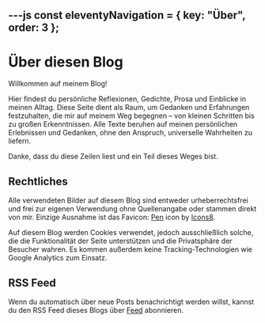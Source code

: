 ---js
const eleventyNavigation = {
	key: "Über",
	order: 3
};
---
# Über diesen Blog

Willkommen auf meinem Blog!

Hier findest du persönliche Reflexionen, Gedichte, Prosa und Einblicke in meinen Alltag. Diese Seite dient als Raum, um Gedanken und Erfahrungen festzuhalten, die mir auf meinem Weg begegnen – von kleinen Schritten bis zu großen Erkenntnissen. Alle Texte beruhen auf meinen persönlichen Erlebnissen und Gedanken, ohne den Anspruch, universelle Wahrheiten zu liefern.

Danke, dass du diese Zeilen liest und ein Teil dieses Weges bist.

## Rechtliches

Alle verwendeten Bilder auf diesem Blog sind entweder urheberrechtsfrei und frei zur eigenen Verwendung ohne Quellenangabe oder stammen direkt von mir. Einzige Ausnahme ist das Favicon: [Pen](https://icons8.com/icon/Dt71xLgLcwyQ/pen) icon by [Icons8](https://icons8.com).

Auf diesem Blog werden Cookies verwendet, jedoch ausschließlich solche, die die Funktionalität der Seite unterstützen und die Privatsphäre der Besucher wahren. Es kommen außerdem keine Tracking-Technologien wie Google Analytics zum Einsatz.

## RSS Feed

Wenn du automatisch über neue Posts benachrichtigt werden willst, kannst du den RSS Feed dieses Blogs über <a href="/feed/feed.xml">Feed</a> abonnieren.